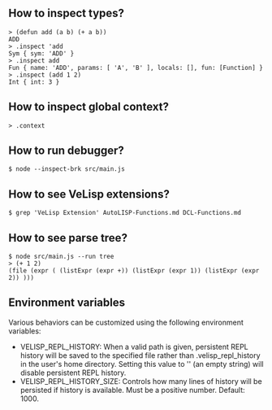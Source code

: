 ## How to inspect types?

```
> (defun add (a b) (+ a b))
ADD
> .inspect 'add
Sym { sym: 'ADD' }
> .inspect add
Fun { name: 'ADD', params: [ 'A', 'B' ], locals: [], fun: [Function] }
> .inspect (add 1 2)
Int { int: 3 }
```

## How to inspect global context?

```
> .context
```

## How to run debugger?

```
$ node --inspect-brk src/main.js
```

## How to see VeLisp extensions?

```
$ grep 'VeLisp Extension' AutoLISP-Functions.md DCL-Functions.md
```

## How to see parse tree?

```
$ node src/main.js --run tree
> (+ 1 2)
(file (expr ( (listExpr (expr +)) (listExpr (expr 1)) (listExpr (expr 2)) )))
```

## Environment variables

Various behaviors can be customized using the following environment variables:

* VELISP_REPL_HISTORY: When a valid path is given, persistent REPL history will be
saved to the specified file rather than .velisp_repl_history in the user's home
directory. Setting this value to '' (an empty string) will disable persistent
REPL history.
* VELISP_REPL_HISTORY_SIZE: Controls how many lines of history will be persisted
if history is available. Must be a positive number. Default: 1000.
